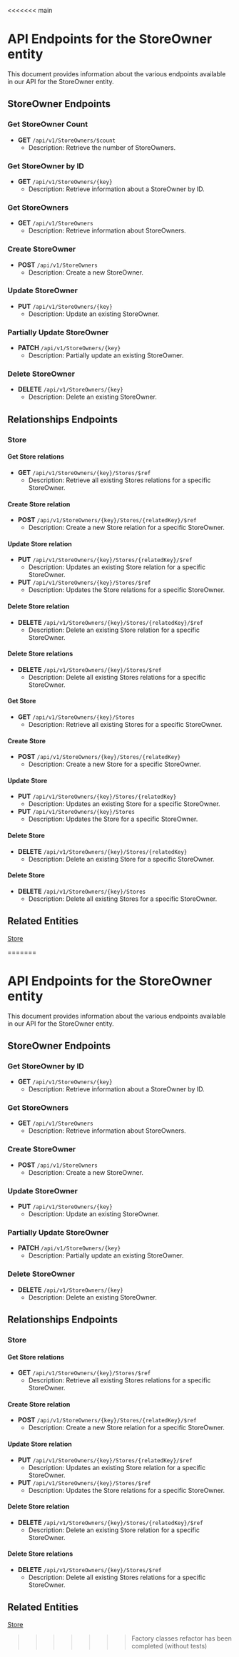 <<<<<<< main
# API Endpoints for the StoreOwner entity

This document provides information about the various endpoints available in our API for the StoreOwner entity.

## StoreOwner Endpoints

### Get StoreOwner Count
- **GET** `/api/v1/StoreOwners/$count`
  - Description: Retrieve the number of StoreOwners.

### Get StoreOwner by ID
- **GET** `/api/v1/StoreOwners/{key}`
  - Description: Retrieve information about a StoreOwner by ID.
  
### Get StoreOwners
- **GET** `/api/v1/StoreOwners`
  - Description: Retrieve information about StoreOwners.

### Create StoreOwner
- **POST** `/api/v1/StoreOwners`
  - Description: Create a new StoreOwner.

### Update StoreOwner
- **PUT** `/api/v1/StoreOwners/{key}`
  - Description: Update an existing StoreOwner.

### Partially Update StoreOwner
- **PATCH** `/api/v1/StoreOwners/{key}`
  - Description: Partially update an existing StoreOwner.
 
### Delete StoreOwner
- **DELETE** `/api/v1/StoreOwners/{key}`
  - Description: Delete an existing StoreOwner.

## Relationships Endpoints

### Store

#### Get Store relations
- **GET** `/api/v1/StoreOwners/{key}/Stores/$ref`
  - Description: Retrieve all existing Stores relations for a specific StoreOwner.
  
#### Create Store relation
- **POST** `/api/v1/StoreOwners/{key}/Stores/{relatedKey}/$ref`
  - Description: Create a new Store relation for a specific StoreOwner.
  
#### Update Store relation
- **PUT** `/api/v1/StoreOwners/{key}/Stores/{relatedKey}/$ref`
  - Description: Updates an existing Store relation for a specific StoreOwner.
- **PUT** `/api/v1/StoreOwners/{key}/Stores/$ref`
  - Description: Updates the Store relations for a specific StoreOwner.

#### Delete Store relation
- **DELETE** `/api/v1/StoreOwners/{key}/Stores/{relatedKey}/$ref`
  - Description: Delete an existing Store relation for a specific StoreOwner.

#### Delete Store relations
- **DELETE** `/api/v1/StoreOwners/{key}/Stores/$ref`
  - Description: Delete all existing Stores relations for a specific StoreOwner.

#### Get Store
- **GET** `/api/v1/StoreOwners/{key}/Stores`
  - Description: Retrieve all existing Stores for a specific StoreOwner.
  
#### Create Store
- **POST** `/api/v1/StoreOwners/{key}/Stores/{relatedKey}`
  - Description: Create a new Store for a specific StoreOwner.
  
#### Update Store
- **PUT** `/api/v1/StoreOwners/{key}/Stores/{relatedKey}`
  - Description: Updates an existing Store for a specific StoreOwner.
- **PUT** `/api/v1/StoreOwners/{key}/Stores`
  - Description: Updates the Store for a specific StoreOwner.

#### Delete Store
- **DELETE** `/api/v1/StoreOwners/{key}/Stores/{relatedKey}`
  - Description: Delete an existing Store for a specific StoreOwner.

#### Delete Store
- **DELETE** `/api/v1/StoreOwners/{key}/Stores`
  - Description: Delete all existing Stores for a specific StoreOwner.

## Related Entities

[Store](StoreEndpoints.md)

=======
# API Endpoints for the StoreOwner entity

This document provides information about the various endpoints available in our API for the StoreOwner entity.

## StoreOwner Endpoints

### Get StoreOwner by ID
- **GET** `/api/v1/StoreOwners/{key}`
  - Description: Retrieve information about a StoreOwner by ID.
  
### Get StoreOwners
- **GET** `/api/v1/StoreOwners`
  - Description: Retrieve information about StoreOwners.

### Create StoreOwner
- **POST** `/api/v1/StoreOwners`
  - Description: Create a new StoreOwner.

### Update StoreOwner
- **PUT** `/api/v1/StoreOwners/{key}`
  - Description: Update an existing StoreOwner.

### Partially Update StoreOwner
- **PATCH** `/api/v1/StoreOwners/{key}`
  - Description: Partially update an existing StoreOwner.
 
### Delete StoreOwner
- **DELETE** `/api/v1/StoreOwners/{key}`
  - Description: Delete an existing StoreOwner.

## Relationships Endpoints

### Store

#### Get Store relations
- **GET** `/api/v1/StoreOwners/{key}/Stores/$ref`
  - Description: Retrieve all existing Stores relations for a specific StoreOwner.
  
#### Create Store relation
- **POST** `/api/v1/StoreOwners/{key}/Stores/{relatedKey}/$ref`
  - Description: Create a new Store relation for a specific StoreOwner.
  
#### Update Store relation
- **PUT** `/api/v1/StoreOwners/{key}/Stores/{relatedKey}/$ref`
  - Description: Updates an existing Store relation for a specific StoreOwner.
- **PUT** `/api/v1/StoreOwners/{key}/Stores/$ref`
  - Description: Updates the Store relations for a specific StoreOwner.

#### Delete Store relation
- **DELETE** `/api/v1/StoreOwners/{key}/Stores/{relatedKey}/$ref`
  - Description: Delete an existing Store relation for a specific StoreOwner.

#### Delete Store relations
- **DELETE** `/api/v1/StoreOwners/{key}/Stores/$ref`
  - Description: Delete all existing Stores relations for a specific StoreOwner.

## Related Entities

[Store](StoreEndpoints.md)

>>>>>>> Factory classes refactor has been completed (without tests)
